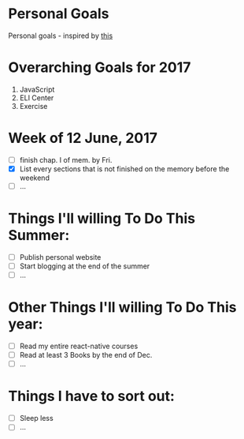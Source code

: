 Personal Goals
==============

Personal goals - inspired by [this](https://github.com/una/personal-goals)

# Overarching Goals for 2017
1. JavaScript
2. ELI Center
4. Exercise

# Week of 12 June, 2017

- [ ] finish chap. I of mem. by Fri.
- [X] List every sections that is not finished on the memory before the weekend
- [ ] ...

# Things I'll willing To Do This Summer:

- [ ] Publish personal website
- [ ] Start blogging at the end of the summer
- [ ] ...

# Other Things I'll willing To Do This year:

- [ ] Read my entire react-native courses
- [ ] Read at least 3 Books by the end of Dec. 
- [ ] ...

# Things I have to sort out:

- [ ] Sleep less 
- [ ] ...

